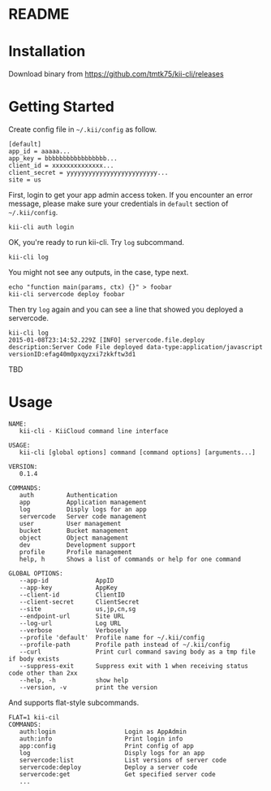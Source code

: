 # README

# Installation

Download binary from <https://github.com/tmtk75/kii-cli/releases>


# Getting Started

Create config file in `~/.kii/config` as follow.

    [default]
    app_id = aaaaa...
    app_key = bbbbbbbbbbbbbbbbb...
    client_id = xxxxxxxxxxxxxx...
    client_secret = yyyyyyyyyyyyyyyyyyyyyyyyy...
    site = us

First, login to get your app admin access token.
If you encounter an error message, please make sure your credentials in `default` section of `~/.kii/config`.

    kii-cli auth login

OK, you're ready to run kii-cli. Try `log` subcommand.

    kii-cli log

You might not see any outputs, in the case, type next.

    echo "function main(params, ctx) {}" > foobar
    kii-cli servercode deploy foobar

Then try `log` again and you can see a line that showed you deployed a servercode.

    kii-cli log
    2015-01-08T23:14:52.229Z [INFO] servercode.file.deploy description:Server Code File deployed data-type:application/javascript versionID:efag40m0pxqyzxi7zkkftw3d1

TBD


# Usage

```
NAME:
   kii-cli - KiiCloud command line interface

USAGE:
   kii-cli [global options] command [command options] [arguments...]

VERSION:
   0.1.4

COMMANDS:
   auth         Authentication
   app          Application management
   log          Disply logs for an app
   servercode   Server code management
   user         User management
   bucket       Bucket management
   object       Object management
   dev          Development support
   profile      Profile management
   help, h      Shows a list of commands or help for one command
   
GLOBAL OPTIONS:
   --app-id             AppID
   --app-key            AppKey
   --client-id          ClientID
   --client-secret      ClientSecret
   --site               us,jp,cn,sg
   --endpoint-url       Site URL
   --log-url            Log URL
   --verbose            Verbosely
   --profile 'default'  Profile name for ~/.kii/config
   --profile-path       Profile path instead of ~/.kii/config
   --curl               Print curl command saving body as a tmp file if body exists
   --suppress-exit      Suppress exit with 1 when receiving status code other than 2xx
   --help, -h           show help
   --version, -v        print the version
```

And supports flat-style subcommands.
```
FLAT=1 kii-cil
COMMANDS:
   auth:login                   Login as AppAdmin
   auth:info                    Print login info
   app:config                   Print config of app
   log                          Disply logs for an app
   servercode:list              List versions of server code
   servercode:deploy            Deploy a server code
   servercode:get               Get specified server code
   ...

```
